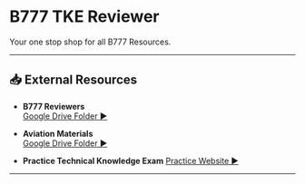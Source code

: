 # B777 TKE Reviewer

Your one stop shop for all B777 Resources.

---

## 📥 External Resources

- **B777 Reviewers**  
  [Google Drive Folder ▶️](https://drive.google.com/drive/folders/1Vxexb5iGNe8ufjSCDVNTXsaA8SpkJ32P)

- **Aviation Materials**  
  [Google Drive Folder ▶️](https://drive.google.com/drive/folders/1oYYbaW6QbshQke3Happ3Iz8KaEb9UON4)

- **Practice Technical Knowledge Exam**
  [Practice Website ▶️](https://sirlagsalot9913.github.io/B777-TKE-Reviewer/)

---
